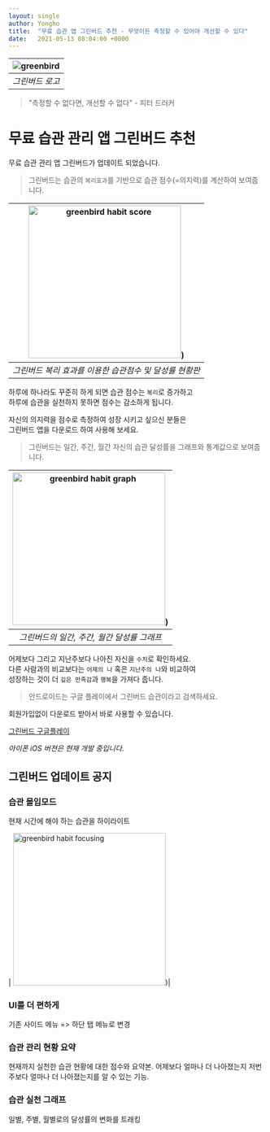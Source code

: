 ```yaml
---
layout: single
author: Yongho
title:  "무료 습관 앱 그린버드 추천 - 무엇이든 측정할 수 있어야 개선할 수 있다"
date:   2021-05-13 08:04:00 +0000
---
```



| ![greenbird](https://play-lh.googleusercontent.com/OO9MK6Y_QHQW_od5eTQUFNzdQWav8Bl-aI3TnEZ0tRdmPTnRbDkXb3pFG9tbqpFmbMpX=s360-rw) | 
| :--: |
| *그린버드 로고* |

> "측정할 수 없다면, 개선할 수 없다" - 피터 드러커

# 무료 습관 관리 앱 그린버드 추천 
무료 습관 관리 앱 그린버드가 업데이트 되었습니다. 

> 그린버드는 습관의 `복리효과`를 기반으로 습관 점수(=의지력)를 계산하여 보여줍니다. 


| <img src="{{ site.baseurl }}/assets/images/greenbird_score.png" width="300" alt="greenbird habit score"/>)| 
| :--: |
|  *그린버드 복리 효과를 이용한 습관점수 및 달성률 현황판* |


하루에 하나라도 꾸준히 하게 되면 습관 점수는 `복리`로 증가하고  
하루에 습관을 실천하지 못하면 점수는 감소하게 됩니다.  

자신의 의지력을 점수로 측정하여 성장 시키고 싶으신 분들은  
그린버드 앱을 다운로드 하여 사용해 보세요.   


> 그린버드는 일간, 주간, 월간 자신의 습관 달성률을 그래프와 통계값으로 보여줍니다. 


| <img src="{{ site.baseurl }}/assets/images/greenbird_graph.png" width="300" alt="greenbird habit graph"/>)| 
| :--: |
|  *그린버드의 일간, 주간, 월간 달성률 그래프* |

어제보다 그리고 지난주보다 나아진 자신을 `수치`로 확인하세요.  
다른 사람과의 비교보다는 `어제의 나` 혹은 `지난주의 나`와 비교하여   
성장하는 것이 더 `깊은 만족감`과 `행복`을 가져다 줍니다.

> 안드로이드는 구글 플레이에서 그린버드 습관이라고 검색하세요.

회원가입없이 다운로드 받아서 바로 사용할 수 있습니다. 

[그린버드 구글플레이](https://play.google.com/store/apps/details?id=com.sssonly.greenbird)

*아이폰 iOS 버젼은 현재 개발 중입니다*. 

## 그린버드 업데이트 공지

### 습관 몰입모드
현재 시간에 해야 하는 습관을 하이라이트

| <img src="{{ site.baseurl }}/assets/images/greenbird_focus.png" width="300" alt="greenbird habit focusing"/>)| 

### UI를 더 편하게 
기존 사이드 메뉴 => 하단 탭 메뉴로 변경

### 습관 관리 현황 요약
현재까지 실천한 습관 현황에 대한 점수와 요약본. 어제보다 얼마나 더 나아졌는지 저번주보다 얼마나 더 나아졌는지를 알 수 있는 기능. 

### 습관 실천 그래프 
일별, 주별, 월별로의 달성률의 변화를 트래킹
